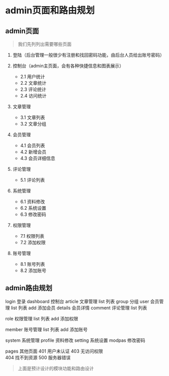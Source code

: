 # admin页面和路由规划
## admin页面
> 我们先列列出需要哪些页面
1. 登陆（后台管理一般很少有注册和找回密码功能，由后台人员给出账号密码）
2. 控制台（admin主页面，会有各种快捷信息和图表展示）
    - 2.1 用户统计
    - 2.2 文章统计
    - 2.3 评论统计
    - 2.4 访问统计
    
3. 文章管理
    - 3.1 文章列表
    - 3.2 文章分组
    
4. 会员管理
    - 4.1 会员列表
    - 4.2 新增会员
    - 4.3 会员详细信息
    
5. 评论管理
    - 5.1 评论列表
    
6. 系统管理
    - 6.1 资料修改
    - 6.2 系统设置
    - 6.3 修改密码
    
7. 权限管理
    - 7.1 权限列表
    - 7.2 添加权限
    
8. 账号管理
    - 8.1 账号列表
    - 8.2 添加账号   
    
## admin路由规划

login  登录
dashboard 控制台
article   文章管理
    list    列表
    group   分组
user      会员管理
    list    列表
    add     添加会员
    details    会员详情
comment   评论管理
    list    列表
    
role      权限管理
    list    列表
    add     添加权限

member    账号管理
    list    列表
    add     添加账号
    
system    系统管理
    profile  资料修改
    setting  系统设置
    modpas   修改密码

pages     其他页面
    401      用户未认证
    403      无访问权限   
    404      找不到资源
    500      服务器错误
> 上面是预计设计的模块功能和路由设计